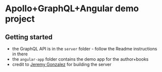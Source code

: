 # Apollo+GraphQL+Angular demo project 

## Getting started

- the GraphQL API is in the `server` folder - follow the Readme instructions in there
- the `angular-app` folder contains the demo app for the author+books
- credit to [Jeremy Gonzalez](https://github.com/jagonalez/rv-apollo-graphql) for building the server
